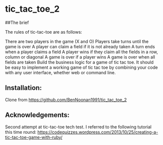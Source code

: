 # tic_tac_toe_2

##The brief

The rules of tic-tac-toe are as follows:

There are two players in the game (X and O)
Players take turns until the game is over
A player can claim a field if it is not already taken
A turn ends when a player claims a field
A player wins if they claim all the fields in a row, column or diagonal
A game is over if a player wins
A game is over when all fields are taken
Build the business logic for a game of tic tac toe. It should be easy to implement a working game of tic tac toe by combining your code with any user interface, whether web or command line.

## Installation:

Clone from https://github.com/BenNoonan1991/tic_tac_toe_2

## Acknowledgements:

Second attempt at tic-tac-toe tech test.
I referred to the following tutorial this time round:
https://codequizzes.wordpress.com/2013/10/25/creating-a-tic-tac-toe-game-with-ruby/
